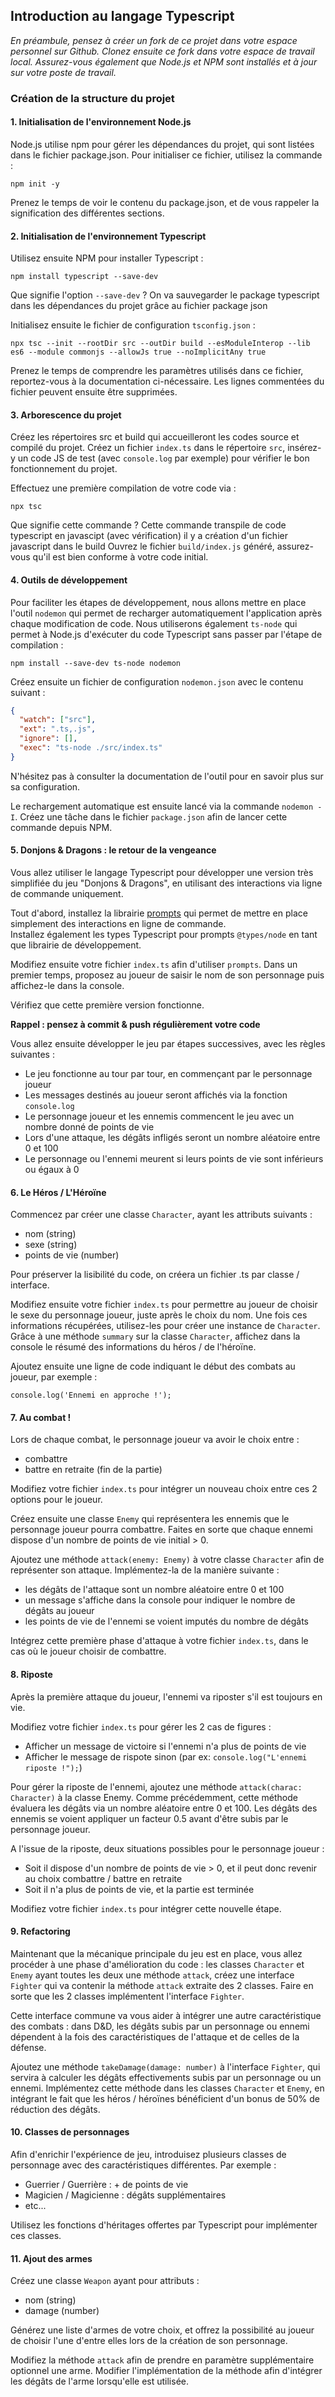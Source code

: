 ## Introduction au langage Typescript

_En préambule, pensez à créer un fork de ce projet dans votre espace personnel sur Github. Clonez ensuite ce fork dans votre espace de travail local._
_Assurez-vous également que Node.js et NPM sont installés et à jour sur votre poste de travail._

### Création de la structure du projet

#### 1. Initialisation de l'environnement Node.js
Node.js utilise npm pour gérer les dépendances du projet, qui sont listées dans le fichier package.json. Pour initialiser ce fichier, utilisez la commande :

`npm init -y`

Prenez le temps de voir le contenu du package.json, et de vous rappeler la signification des différentes sections.


#### 2. Initialisation de l'environnement Typescript

Utilisez ensuite NPM pour installer Typescript :

`npm install typescript --save-dev`

Que signifie l'option `--save-dev` ?
On va sauvegarder le package typescript dans les dépendances du projet grâce au fichier package json

Initialisez ensuite le fichier de configuration `tsconfig.json` :

`npx tsc --init --rootDir src --outDir build --esModuleInterop --lib es6 --module commonjs --allowJs true --noImplicitAny true`

Prenez le temps de comprendre les paramètres utilisés dans ce fichier, reportez-vous à la documentation ci-nécessaire. Les lignes commentées du fichier peuvent ensuite être supprimées.   


#### 3. Arborescence du projet

Créez les répertoires src et build qui accueilleront les codes source et compilé du projet.
Créez un fichier `index.ts` dans le répertoire `src`, insérez-y un code JS de test (avec `console.log` par exemple) pour vérifier le bon fonctionnement du projet.

Effectuez une première compilation de votre code via :

`npx tsc`
 
Que signifie cette commande ?
Cette commande transpile de code typescript en javascipt (avec vérification) il y a création d'un fichier javascript dans le build
Ouvrez le fichier `build/index.js` généré, assurez-vous qu'il est bien conforme à votre code initial.


#### 4. Outils de développement

Pour faciliter les étapes de développement, nous allons mettre en place l'outil `nodemon` qui permet de recharger automatiquement l'application après chaque modification de code.
Nous utiliserons également `ts-node` qui permet à Node.js d'exécuter du code Typescript sans passer par l'étape de compilation :

`npm install --save-dev ts-node nodemon`

Créez ensuite un fichier de configuration `nodemon.json` avec le contenu suivant :
```json
{
  "watch": ["src"],
  "ext": ".ts,.js",
  "ignore": [],
  "exec": "ts-node ./src/index.ts"
}
```
 
N'hésitez pas à consulter la documentation de l'outil pour en savoir plus sur sa configuration.

Le rechargement automatique est ensuite lancé via la commande `nodemon -I`. Créez une tâche dans le fichier `package.json` afin de lancer cette commande depuis NPM. 


#### 5. Donjons & Dragons : le retour de la vengeance

Vous allez utiliser le langage Typescript pour développer une version très simplifiée du jeu "Donjons & Dragons", en utilisant des interactions via ligne de commande uniquement.

Tout d'abord, installez la librairie [prompts](https://github.com/terkelg/prompts) qui permet de mettre en place simplement des interactions en ligne de commande.  
Installez également les types Typescript pour prompts `@types/node` en tant que librairie de développement.

Modifiez ensuite votre fichier `index.ts` afin d'utiliser `prompts`. Dans un premier temps, proposez au joueur de saisir le nom de son personnage puis affichez-le dans la console.

Vérifiez que cette première version fonctionne.

**Rappel : pensez à commit & push régulièrement votre code**

Vous allez ensuite développer le jeu par étapes successives, avec les règles suivantes :

  - Le jeu fonctionne au tour par tour, en commençant par le personnage joueur
  - Les messages destinés au joueur seront affichés via la fonction `console.log` 
  - Le personnage joueur et les ennemis commencent le jeu avec un nombre donné de points de vie
  - Lors d'une attaque, les dégâts infligés seront un nombre aléatoire entre 0 et 100
  - Le personnage ou l'ennemi meurent si leurs points de vie sont inférieurs ou égaux à 0
  
#### 6. Le Héros / L'Héroïne

Commencez par créer une classe `Character`, ayant les attributs suivants :

  - nom (string)
  - sexe (string)
  - points de vie (number)
  
Pour préserver la lisibilité du code, on créera un fichier .ts par classe / interface.

Modifiez ensuite votre fichier `index.ts` pour permettre au joueur de choisir le sexe du personnage joueur, juste après le choix du nom.
Une fois ces informations récupérées, utilisez-les pour créer une instance de `Character`. Grâce à une méthode `summary` sur la classe `Character`, affichez dans la console le résumé des informations du héros / de l'héroïne.    

Ajoutez ensuite une ligne de code indiquant le début des combats au joueur, par exemple :

`console.log('Ennemi en approche !');`

#### 7. Au combat !

Lors de chaque combat, le personnage joueur va avoir le choix entre :

  - combattre
  - battre en retraite (fin de la partie)
  
Modifiez votre fichier `index.ts` pour intégrer un nouveau choix entre ces 2 options pour le joueur.

Créez ensuite une classe `Enemy` qui représentera les ennemis que le personnage joueur pourra combattre. Faites en sorte que chaque ennemi dispose d'un nombre de points de vie initial > 0.

Ajoutez une méthode `attack(enemy: Enemy)` à votre classe `Character` afin de représenter son attaque. Implémentez-la de la manière suivante :

  - les dégâts de l'attaque sont un nombre aléatoire entre 0 et 100
  - un message s'affiche dans la console pour indiquer le nombre de dégâts au joueur
  - les points de vie de l'ennemi se voient imputés du nombre de dégâts
  
Intégrez cette première phase d'attaque à votre fichier `index.ts`, dans le cas où le joueur choisir de combattre.


#### 8. Riposte

Après la première attaque du joueur, l'ennemi va riposter s'il est toujours en vie.

Modifiez votre fichier `index.ts` pour gérer les 2 cas de figures :

  - Afficher un message de victoire si l'ennemi n'a plus de points de vie
  - Afficher le message de rispote sinon (par ex: `console.log("L'ennemi riposte !");`)

Pour gérer la riposte de l'ennemi, ajoutez une méthode `attack(charac: Character)` à la classe Enemy. Comme précédemment, cette méthode évaluera les dégâts via un nombre aléatoire entre 0 et 100.
Les dégâts des ennemis se voient appliquer un facteur 0.5 avant d'être subis par le personnage joueur.

A l'issue de la riposte, deux situations possibles pour le personnage joueur : 

  - Soit il dispose d'un nombre de points de vie > 0, et il peut donc revenir au choix combattre / battre en retraite
  - Soit il n'a plus de points de vie, et la partie est terminée
  
Modifiez votre fichier `index.ts` pour intégrer cette nouvelle étape.


#### 9. Refactoring

Maintenant que la mécanique principale du jeu est en place, vous allez procéder à une phase d'amélioration du code : les classes `Character` et `Enemy` ayant toutes les deux une méthode `attack`, créez une interface `Fighter` qui va contenir la méthode `attack` extraite des 2 classes. Faire en sorte que les 2 classes implémentent l'interface `Fighter`.

Cette interface commune va vous aider à intégrer une autre caractéristique des combats : dans D&D, les dégâts subis par un personnage ou ennemi dépendent à la fois des caractéristiques de l'attaque et de celles de la défense.

Ajoutez une méthode `takeDamage(damage: number)` à l'interface `Fighter`, qui servira à calculer les dégâts effectivements subis par un personnage ou un ennemi. Implémentez cette méthode dans les classes `Character` et `Enemy`, en intégrant le fait que les héros / héroïnes bénéficient d'un bonus de 50% de réduction des dégâts.       


#### 10. Classes de personnages

Afin d'enrichir l'expérience de jeu, introduisez plusieurs classes de personnage avec des caractéristiques différentes. Par exemple :

  - Guerrier / Guerrière : + de points de vie
  - Magicien / Magicienne : dégâts supplémentaires 
  - etc...

Utilisez les fonctions d'héritages offertes par Typescript pour implémenter ces classes.
 
    
#### 11. Ajout des armes

Créez une classe `Weapon` ayant pour attributs :

  - nom (string)
  - damage (number)

Générez une liste d'armes de votre choix, et offrez la possibilité au joueur de choisir l'une d'entre elles lors de la création de son personnage.

Modifiez la méthode `attack` afin de prendre en paramètre supplémentaire optionnel une arme. Modifier l'implémentation de la méthode afin d'intégrer les dégâts de l'arme lorsqu'elle est utilisée. 
 

